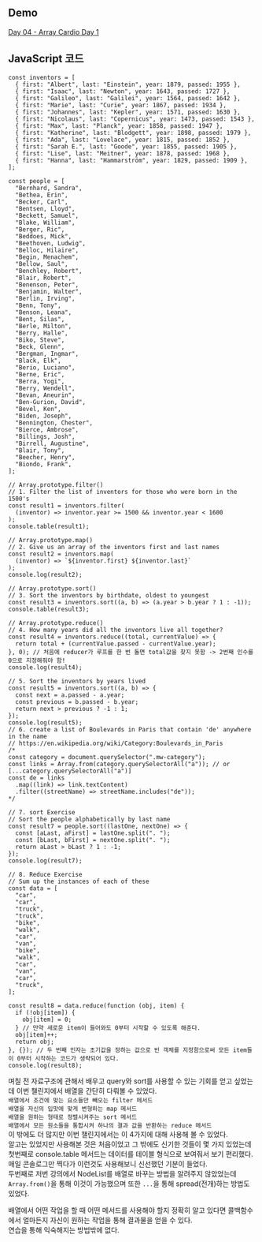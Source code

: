 ## Demo

<a href="https://shigatsuel.github.io/javascript30-challenge/Day-04(Array-Cardio-Day-1)/index.html" target="_blank">Day 04 - Array Cardio Day 1</a>

## JavaScript 코드

```
const inventors = [
  { first: "Albert", last: "Einstein", year: 1879, passed: 1955 },
  { first: "Isaac", last: "Newton", year: 1643, passed: 1727 },
  { first: "Galileo", last: "Galilei", year: 1564, passed: 1642 },
  { first: "Marie", last: "Curie", year: 1867, passed: 1934 },
  { first: "Johannes", last: "Kepler", year: 1571, passed: 1630 },
  { first: "Nicolaus", last: "Copernicus", year: 1473, passed: 1543 },
  { first: "Max", last: "Planck", year: 1858, passed: 1947 },
  { first: "Katherine", last: "Blodgett", year: 1898, passed: 1979 },
  { first: "Ada", last: "Lovelace", year: 1815, passed: 1852 },
  { first: "Sarah E.", last: "Goode", year: 1855, passed: 1905 },
  { first: "Lise", last: "Meitner", year: 1878, passed: 1968 },
  { first: "Hanna", last: "Hammarström", year: 1829, passed: 1909 },
];

const people = [
  "Bernhard, Sandra",
  "Bethea, Erin",
  "Becker, Carl",
  "Bentsen, Lloyd",
  "Beckett, Samuel",
  "Blake, William",
  "Berger, Ric",
  "Beddoes, Mick",
  "Beethoven, Ludwig",
  "Belloc, Hilaire",
  "Begin, Menachem",
  "Bellow, Saul",
  "Benchley, Robert",
  "Blair, Robert",
  "Benenson, Peter",
  "Benjamin, Walter",
  "Berlin, Irving",
  "Benn, Tony",
  "Benson, Leana",
  "Bent, Silas",
  "Berle, Milton",
  "Berry, Halle",
  "Biko, Steve",
  "Beck, Glenn",
  "Bergman, Ingmar",
  "Black, Elk",
  "Berio, Luciano",
  "Berne, Eric",
  "Berra, Yogi",
  "Berry, Wendell",
  "Bevan, Aneurin",
  "Ben-Gurion, David",
  "Bevel, Ken",
  "Biden, Joseph",
  "Bennington, Chester",
  "Bierce, Ambrose",
  "Billings, Josh",
  "Birrell, Augustine",
  "Blair, Tony",
  "Beecher, Henry",
  "Biondo, Frank",
];

// Array.prototype.filter()
// 1. Filter the list of inventors for those who were born in the 1500's
const result1 = inventors.filter(
  (inventor) => inventor.year >= 1500 && inventor.year < 1600
);
console.table(result1);

// Array.prototype.map()
// 2. Give us an array of the inventors first and last names
const result2 = inventors.map(
  (inventor) => `${inventor.first} ${inventor.last}`
);
console.log(result2);

// Array.prototype.sort()
// 3. Sort the inventors by birthdate, oldest to youngest
const result3 = inventors.sort((a, b) => (a.year > b.year ? 1 : -1));
console.table(result3);

// Array.prototype.reduce()
// 4. How many years did all the inventors live all together?
const result4 = inventors.reduce((total, currentValue) => {
  return total + (currentValue.passed - currentValue.year);
}, 0); // 처음에 reducer가 루프를 한 번 돌면 total값을 찾지 못함 -> 2번째 인수를 0으로 지정해줘야 함!
console.log(result4);

// 5. Sort the inventors by years lived
const result5 = inventors.sort((a, b) => {
  const next = a.passed - a.year;
  const previous = b.passed - b.year;
  return next > previous ? -1 : 1;
});
console.log(result5);
// 6. create a list of Boulevards in Paris that contain 'de' anywhere in the name
// https://en.wikipedia.org/wiki/Category:Boulevards_in_Paris
/*
const category = document.querySelector(".mw-category");
const links = Array.from(category.querySelectorAll("a")); // or [...category.querySelectorAll("a")]
const de = links
  .map((link) => link.textContent)
  .filter((streetName) => streetName.includes("de"));
*/

// 7. sort Exercise
// Sort the people alphabetically by last name
const result7 = people.sort((lastOne, nextOne) => {
  const [aLast, aFirst] = lastOne.split(". ");
  const [bLast, bFirst] = nextOne.split(". ");
  return aLast > bLast ? 1 : -1;
});
console.log(result7);

// 8. Reduce Exercise
// Sum up the instances of each of these
const data = [
  "car",
  "car",
  "truck",
  "truck",
  "bike",
  "walk",
  "car",
  "van",
  "bike",
  "walk",
  "car",
  "van",
  "car",
  "truck",
];

const result8 = data.reduce(function (obj, item) {
  if (!obj[item]) {
    obj[item] = 0;
  } // 만약 새로운 item이 들어와도 0부터 시작할 수 있도록 해준다.
  obj[item]++;
  return obj;
}, {}); // 두 번째 인자는 초기값을 정하는 값으로 빈 객체를 지정함으로써 모든 item들이 0부터 시작하는 코드가 생략되어 있다.
console.log(result8);
```

며칠 전 자료구조에 관해서 배우고 query와 sort를 사용할 수 있는 기회를 얻고 싶었는데 이번 챌린지에서 배열을 간단히 다뤄볼 수 있었다.<br>
`배열에서 조건에 맞는 요소들만 빼오는 filter 메서드`<br>
`배열을 자신의 입맛에 맞게 변형하는 map 메서드`<br>
`배열을 원하는 형태로 정렬시켜주는 sort 메서드`<br>
`배열에서 모든 원소들을 통합시켜 하나의 결과 값을 반환하는 reduce 메서드`<br>
이 밖에도 더 많지만 이번 챌린지에서는 이 4가지에 대해 사용해 볼 수 있었다.<br>
알고는 있었지만 사용해본 것은 처음이었고 그 밖에도 신기한 것들이 몇 가지 있었는데<br>
첫번째로 console.table 메서드는 데이터를 테이블 형식으로 보여줘서 보기 편리했다. 매일 콘솔로그만 찍다가 이런것도 사용해보니 신선했던 기분이 들었다.<br>
두번째로 저번 강의에서 NodeList를 배열로 바꾸는 방법을 알려주지 않았었는데 `Array.from()`을 통해 이것이 가능했으며 또한 `...`을 통해 spread(전개)하는 방법도 있었다.<br>

배열에서 어떤 작업을 할 때 어떤 메서드를 사용해야 할지 정확히 알고 있다면 콜백함수에서 얼마든지 자신이 원하는 작업을 통해 결과물을 얻을 수 있다.<br>
연습을 통해 익숙해지는 방법밖에 없다.<br>
